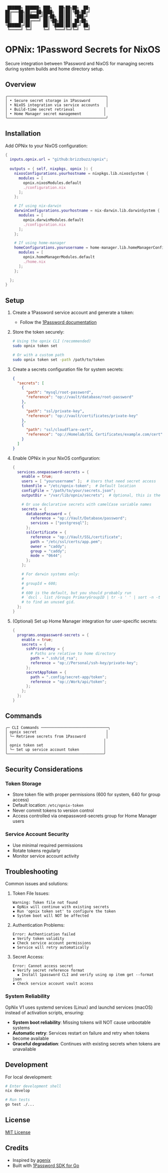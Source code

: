 ```
 ██████╗ ██████╗ ███╗   ██╗██╗██╗  ██╗
██╔═══██╗██╔══██╗████╗  ██║██║╚██╗██╔╝
██║   ██║██████╔╝██╔██╗ ██║██║ ╚███╔╝ 
██║   ██║██╔═══╝ ██║╚██╗██║██║ ██╔██╗ 
╚██████╔╝██║     ██║ ╚████║██║██╔╝ ██╗
 ╚═════╝ ╚═╝     ╚═╝  ╚═══╝╚═╝╚═╝  ╚═╝
```

# OPNix: 1Password Secrets for NixOS

Secure integration between 1Password and NixOS for managing secrets during system builds and home directory setup.

## Overview
```
╭────────────────────────────────────────────╮
│ • Secure secret storage in 1Password       │
│ • NixOS integration via service accounts   │
│ • Build-time secret retrieval             │
│ • Home Manager secret management          │
╰────────────────────────────────────────────╯
```

## Installation

Add OPNix to your NixOS configuration:

```nix
{
  inputs.opnix.url = "github:brizzbuzz/opnix";
  
  outputs = { self, nixpkgs, opnix }: {
    nixosConfigurations.yourhostname = nixpkgs.lib.nixosSystem {
      modules = [
        opnix.nixosModules.default
        ./configuration.nix
      ];
    };

    # If using nix-darwin
    darwinConfigurations.yourhostname = nix-darwin.lib.darwinSystem {
      modules = [
        opnix.darwinModules.default
        ./configuration.nix
      ];
    };

    # If using home-manager
    homeConfigurations.yourusername = home-manager.lib.homeManagerConfiguration {
      modules = [
        opnix.homeManagerModules.default
        ./home.nix
      ];
    };

  };
}
```

## Setup

1. Create a 1Password service account and generate a token:
   - Follow the [1Password documentation](https://developer.1password.com/docs/service-accounts/get-started)

2. Store the token securely:
   ```bash
   # Using the opnix CLI (recommended)
   sudo opnix token set
   
   # Or with a custom path
   sudo opnix token set -path /path/to/token
   ```

3. Create a secrets configuration file for system secrets:
   ```json
   {
     "secrets": [
       {
         "path": "mysql/root-password",
         "reference": "op://vault/database/root-password"
       },
       {
         "path": "ssl/private-key",
         "reference": "op://vault/certificates/private-key"
       },
       {
         "path": "ssl/cloudflare-cert",
         "reference": "op://Homelab/SSL Certificates/example.com/cert"
       }
     ]
   }
   ```

4. Enable OPNix in your NixOS configuration:
   ```nix
   {
     services.onepassword-secrets = {
       enable = true;
       users = [ "yourusername" ];  # Users that need secret access
       tokenFile = "/etc/opnix-token";  # Default location
       configFile = "/path/to/your/secrets.json";
       outputDir = "/var/lib/opnix/secrets";  # Optional, this is the default

       # Or use declarative secrets with camelCase variable names
       secrets = {
         databasePassword = {
           reference = "op://Vault/Database/password";
           services = ["postgresql"];
         };
         sslCertificate = {
           reference = "op://Vault/SSL/certificate";
           path = "/etc/ssl/certs/app.pem";
           owner = "caddy";
           group = "caddy";
           mode = "0644";
         };
       };

       # For darwin systems only:
       #
       # groupId = 600; 
       #
       # 600 is the default, but you should probably run
       # `dscl . list /Groups PrimaryGroupID | tr -s ' ' | sort -n -t ' ' -k2,2`
       # to find an unused gid.
     };
   }
   ```

5. (Optional) Set up Home Manager integration for user-specific secrets:
   ```nix
   {
     programs.onepassword-secrets = {
       enable = true;
       secrets = {
         sshPrivateKey = {
           # Paths are relative to home directory
           path = ".ssh/id_rsa";
           reference = "op://Personal/ssh-key/private-key";
         };
         secretAppToken = {
           path = ".config/secret-app/token";
           reference = "op://Work/api/token";
         };
       };
     };
   }
   ```

## Commands
```
╭─ CLI Commands ──────────────────────────────╮
│ opnix secret                               │
│ └─ Retrieve secrets from 1Password         │
│                                           │
│ opnix token set                           │
│ └─ Set up service account token           │
╰───────────────────────────────────────────╯
```

## Security Considerations

### Token Storage
- Store token file with proper permissions (600 for system, 640 for group access)
- Default location: `/etc/opnix-token`
- Never commit tokens to version control
- Access controlled via onepassword-secrets group for Home Manager users

### Service Account Security
- Use minimal required permissions
- Rotate tokens regularly
- Monitor service account activity

## Troubleshooting

Common issues and solutions:

1. Token File Issues:
   ```
   Warning: Token file not found
   ▪ OpNix will continue with existing secrets
   ▪ Run 'opnix token set' to configure the token
   ▪ System boot will NOT be affected
   ```

2. Authentication Problems:
   ```
   Error: Authentication failed
   ▪ Verify token validity
   ▪ Check service account permissions
   ▪ Service will retry automatically
   ```

3. Secret Access:
   ```
   Error: Cannot access secret
   ▪ Verify secret reference format
     ▪ Install 1password CLI and verify using op item get --format json
   ▪ Check service account vault access
   ```

### System Reliability

OpNix V1 uses systemd services (Linux) and launchd services (macOS) instead of activation scripts, ensuring:
- **System boot reliability**: Missing tokens will NOT cause unbootable systems
- **Automatic retry**: Services restart on failure and retry when tokens become available
- **Graceful degradation**: Continues with existing secrets when tokens are unavailable

## Development

For local development:
```bash
# Enter development shell
nix develop

# Run tests
go test ./...
```

## License

[MIT License](LICENSE)

## Credits
- Inspired by [agenix](https://github.com/ryantm/agenix)
- Built with [1Password SDK for Go](https://github.com/1Password/onepassword-sdk-go)

